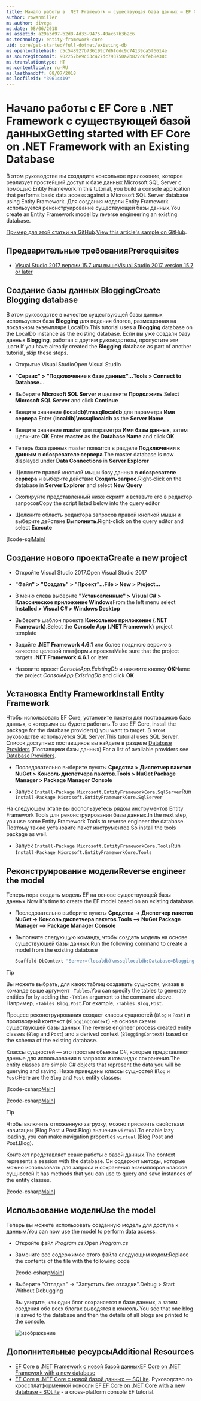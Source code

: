 ```yaml
---
title: Начало работы в .NET Framework — существующая база данных — EF Core
author: rowanmiller
ms.author: divega
ms.date: 08/06/2018
ms.assetid: a29a3d97-b2d8-4d33-9475-40ac67b3b2c6
ms.technology: entity-framework-core
uid: core/get-started/full-dotnet/existing-db
ms.openlocfilehash: d5c548927b736199c7d6fddc9c74139ca5f6614e
ms.sourcegitcommit: 902257be9c63c427dc793750a2b827d6feb8e38c
ms.translationtype: HT
ms.contentlocale: ru-RU
ms.lasthandoff: 08/07/2018
ms.locfileid: "39614419"
---
```

# <a name="getting-started-with-ef-core-on-net-framework-with-an-existing-database"></a><span data-ttu-id="7d6fc-102">Начало работы с EF Core в .NET Framework с существующей базой данных</span><span class="sxs-lookup"><span data-stu-id="7d6fc-102">Getting started with EF Core on .NET Framework with an Existing Database</span></span>

<span data-ttu-id="7d6fc-103">В этом руководстве вы создадите консольное приложение, которое реализует простейший доступ к базе данных Microsoft SQL Server с помощью Entity Framework.</span><span class="sxs-lookup"><span data-stu-id="7d6fc-103">In this tutorial, you build a console application that performs basic data access against a Microsoft SQL Server database using Entity Framework.</span></span> <span data-ttu-id="7d6fc-104">Для создания модели Entity Framework используется реконструирование существующей базы данных.</span><span class="sxs-lookup"><span data-stu-id="7d6fc-104">You create an Entity Framework model by reverse engineering an existing database.</span></span>

<span data-ttu-id="7d6fc-105">[Пример для этой статьи на GitHub](https://github.com/aspnet/EntityFramework.Docs/tree/master/samples/core/GetStarted/FullNet/ConsoleApp.ExistingDb).</span><span class="sxs-lookup"><span data-stu-id="7d6fc-105">[View this article's sample on GitHub](https://github.com/aspnet/EntityFramework.Docs/tree/master/samples/core/GetStarted/FullNet/ConsoleApp.ExistingDb).</span></span>

## <a name="prerequisites"></a><span data-ttu-id="7d6fc-106">Предварительные требования</span><span class="sxs-lookup"><span data-stu-id="7d6fc-106">Prerequisites</span></span>

* [<span data-ttu-id="7d6fc-107">Visual Studio 2017 версии 15.7 или выше</span><span class="sxs-lookup"><span data-stu-id="7d6fc-107">Visual Studio 2017 version 15.7 or later</span></span>](https://www.visualstudio.com/downloads/)

## <a name="create-blogging-database"></a><span data-ttu-id="7d6fc-108">Создание базы данных Blogging</span><span class="sxs-lookup"><span data-stu-id="7d6fc-108">Create Blogging database</span></span>

<span data-ttu-id="7d6fc-109">В этом руководстве в качестве существующей базы данных используется база **Blogging** для ведения блогов, размещенная на локальном экземпляре LocalDb.</span><span class="sxs-lookup"><span data-stu-id="7d6fc-109">This tutorial uses a **Blogging** database on the LocalDb instance as the existing database.</span></span> <span data-ttu-id="7d6fc-110">Если вы уже создали базу данных **Blogging**, работая с другим руководством, пропустите эти шаги.</span><span class="sxs-lookup"><span data-stu-id="7d6fc-110">If you have already created the **Blogging** database as part of another tutorial, skip these steps.</span></span>

* <span data-ttu-id="7d6fc-111">Открытие Visual Studio</span><span class="sxs-lookup"><span data-stu-id="7d6fc-111">Open Visual Studio</span></span>

* <span data-ttu-id="7d6fc-112">**"Сервис" > "Подключение к базе данных"…**</span><span class="sxs-lookup"><span data-stu-id="7d6fc-112">**Tools > Connect to Database...**</span></span>

* <span data-ttu-id="7d6fc-113">Выберите **Microsoft SQL Server** и щелкните **Продолжить**.</span><span class="sxs-lookup"><span data-stu-id="7d6fc-113">Select **Microsoft SQL Server** and click **Continue**</span></span>

* <span data-ttu-id="7d6fc-114">Введите значение **(localdb)\mssqllocaldb** для параметра **Имя сервера**.</span><span class="sxs-lookup"><span data-stu-id="7d6fc-114">Enter **(localdb)\mssqllocaldb** as the **Server Name**</span></span>

* <span data-ttu-id="7d6fc-115">Введите значение **master** для параметра **Имя базы данных**, затем щелкните **ОК**.</span><span class="sxs-lookup"><span data-stu-id="7d6fc-115">Enter **master** as the **Database Name** and click **OK**</span></span>

* <span data-ttu-id="7d6fc-116">Теперь база данных master появится в разделе **Подключения к данным** в **обозревателе сервера**.</span><span class="sxs-lookup"><span data-stu-id="7d6fc-116">The master database is now displayed under **Data Connections** in **Server Explorer**</span></span>

* <span data-ttu-id="7d6fc-117">Щелкните правой кнопкой мыши базу данных в **обозревателе сервера** и выберите действие **Создать запрос**.</span><span class="sxs-lookup"><span data-stu-id="7d6fc-117">Right-click on the database in **Server Explorer** and select **New Query**</span></span>

* <span data-ttu-id="7d6fc-118">Скопируйте представленный ниже скрипт и вставьте его в редактор запросов</span><span class="sxs-lookup"><span data-stu-id="7d6fc-118">Copy the script listed below into the query editor</span></span>

* <span data-ttu-id="7d6fc-119">Щелкните область редактора запросов правой кнопкой мыши и выберите действие **Выполнить**.</span><span class="sxs-lookup"><span data-stu-id="7d6fc-119">Right-click on the query editor and select **Execute**</span></span>

[!code-sql[Main](../_shared/create-blogging-database-script.sql)]

## <a name="create-a-new-project"></a><span data-ttu-id="7d6fc-120">Создание нового проекта</span><span class="sxs-lookup"><span data-stu-id="7d6fc-120">Create a new project</span></span>

* <span data-ttu-id="7d6fc-121">Откройте Visual Studio 2017.</span><span class="sxs-lookup"><span data-stu-id="7d6fc-121">Open Visual Studio 2017</span></span>

* <span data-ttu-id="7d6fc-122">**"Файл" > "Создать" > "Проект"…**</span><span class="sxs-lookup"><span data-stu-id="7d6fc-122">**File > New > Project...**</span></span>

* <span data-ttu-id="7d6fc-123">В меню слева выберите **"Установленные" > Visual C# > Классическое приложение Windows**</span><span class="sxs-lookup"><span data-stu-id="7d6fc-123">From the left menu select **Installed > Visual C# > Windows Desktop**</span></span>

* <span data-ttu-id="7d6fc-124">Выберите шаблон проекта **Консольное приложение (.NET Framework)**.</span><span class="sxs-lookup"><span data-stu-id="7d6fc-124">Select the **Console App (.NET Framework)** project template</span></span>

* <span data-ttu-id="7d6fc-125">Задайте **.NET Framework 4.6.1** или более позднюю версию в качестве целевой платформы проекта</span><span class="sxs-lookup"><span data-stu-id="7d6fc-125">Make sure that the project targets **.NET Framework 4.6.1** or later</span></span>

* <span data-ttu-id="7d6fc-126">Назовите проект *ConsoleApp.ExistingDb* и нажмите кнопку **ОК**</span><span class="sxs-lookup"><span data-stu-id="7d6fc-126">Name the project *ConsoleApp.ExistingDb* and click **OK**</span></span>

## <a name="install-entity-framework"></a><span data-ttu-id="7d6fc-127">Установка Entity Framework</span><span class="sxs-lookup"><span data-stu-id="7d6fc-127">Install Entity Framework</span></span>

<span data-ttu-id="7d6fc-128">Чтобы использовать EF Core, установите пакеты для поставщиков базы данных, с которыми вы будете работать.</span><span class="sxs-lookup"><span data-stu-id="7d6fc-128">To use EF Core, install the package for the database provider(s) you want to target.</span></span> <span data-ttu-id="7d6fc-129">В этом руководстве используется SQL Server.</span><span class="sxs-lookup"><span data-stu-id="7d6fc-129">This tutorial uses SQL Server.</span></span> <span data-ttu-id="7d6fc-130">Список доступных поставщиков вы найдете в разделе [Database Providers](../../providers/index.md) (Поставщики базы данных).</span><span class="sxs-lookup"><span data-stu-id="7d6fc-130">For a list of available providers see [Database Providers](../../providers/index.md).</span></span>

* <span data-ttu-id="7d6fc-131">Последовательно выберите пункты **Средства > Диспетчер пакетов NuGet > Консоль диспетчера пакетов**.</span><span class="sxs-lookup"><span data-stu-id="7d6fc-131">**Tools > NuGet Package Manager > Package Manager Console**</span></span>

* <span data-ttu-id="7d6fc-132">Запуск `Install-Package Microsoft.EntityFrameworkCore.SqlServer`</span><span class="sxs-lookup"><span data-stu-id="7d6fc-132">Run `Install-Package Microsoft.EntityFrameworkCore.SqlServer`</span></span>

<span data-ttu-id="7d6fc-133">На следующем этапе вы воспользуетесь рядом инструментов Entity Framework Tools для реконструирования базы данных.</span><span class="sxs-lookup"><span data-stu-id="7d6fc-133">In the next step, you use some Entity Framework Tools to reverse engineer the database.</span></span> <span data-ttu-id="7d6fc-134">Поэтому также установите пакет инструментов.</span><span class="sxs-lookup"><span data-stu-id="7d6fc-134">So install the tools package as well.</span></span>

* <span data-ttu-id="7d6fc-135">Запуск `Install-Package Microsoft.EntityFrameworkCore.Tools`</span><span class="sxs-lookup"><span data-stu-id="7d6fc-135">Run `Install-Package Microsoft.EntityFrameworkCore.Tools`</span></span>

## <a name="reverse-engineer-the-model"></a><span data-ttu-id="7d6fc-136">Реконструирование модели</span><span class="sxs-lookup"><span data-stu-id="7d6fc-136">Reverse engineer the model</span></span>

<span data-ttu-id="7d6fc-137">Теперь пора создать модель EF на основе существующей базы данных.</span><span class="sxs-lookup"><span data-stu-id="7d6fc-137">Now it's time to create the EF model based on an existing database.</span></span>

* <span data-ttu-id="7d6fc-138">Последовательно выберите пункты **Средства -> Диспетчер пакетов NuGet -> Консоль диспетчера пакетов**.</span><span class="sxs-lookup"><span data-stu-id="7d6fc-138">**Tools –> NuGet Package Manager –> Package Manager Console**</span></span>

* <span data-ttu-id="7d6fc-139">Выполните следующую команду, чтобы создать модель на основе существующей базы данных.</span><span class="sxs-lookup"><span data-stu-id="7d6fc-139">Run the following command to create a model from the existing database</span></span>

  ``` powershell
  Scaffold-DbContext "Server=(localdb)\mssqllocaldb;Database=Blogging;Trusted_Connection=True;" Microsoft.EntityFrameworkCore.SqlServer
  ```

> [!TIP]  
> <span data-ttu-id="7d6fc-140">Вы можете выбрать, для каких таблиц создавать сущности, указав в команде выше аргумент `-Tables`.</span><span class="sxs-lookup"><span data-stu-id="7d6fc-140">You can specify the tables to generate entities for by adding the `-Tables` argument to the command above.</span></span> <span data-ttu-id="7d6fc-141">Например, `-Tables Blog,Post`.</span><span class="sxs-lookup"><span data-stu-id="7d6fc-141">For example, `-Tables Blog,Post`.</span></span>

<span data-ttu-id="7d6fc-142">Процесс реконструирования создает классы сущностей (`Blog` и `Post`) и производный контекст (`BloggingContext`) на основе схемы существующей базы данных.</span><span class="sxs-lookup"><span data-stu-id="7d6fc-142">The reverse engineer process created entity classes (`Blog` and `Post`) and a derived context (`BloggingContext`) based on the schema of the existing database.</span></span>

<span data-ttu-id="7d6fc-143">Классы сущностей — это простые объекты C#, которые представляют данные для использования в запросах и командах сохранения.</span><span class="sxs-lookup"><span data-stu-id="7d6fc-143">The entity classes are simple C# objects that represent the data you will be querying and saving.</span></span> <span data-ttu-id="7d6fc-144">Ниже приведены классы сущностей `Blog` и `Post`:</span><span class="sxs-lookup"><span data-stu-id="7d6fc-144">Here are the `Blog` and `Post` entity classes:</span></span>

 [!code-csharp[Main](../../../../samples/core/GetStarted/FullNet/ConsoleApp.ExistingDb/Blog.cs)]

[!code-csharp[Main](../../../../samples/core/GetStarted/FullNet/ConsoleApp.ExistingDb/Post.cs)]

> [!TIP]  
> <span data-ttu-id="7d6fc-145">Чтобы включить отложенную загрузку, можно присвоить свойствам навигации (Blog.Post и Post.Blog) значение `virtual`.</span><span class="sxs-lookup"><span data-stu-id="7d6fc-145">To enable lazy loading, you can make navigation properties `virtual` (Blog.Post and Post.Blog).</span></span>

<span data-ttu-id="7d6fc-146">Контекст представляет сеанс работы с базой данных.</span><span class="sxs-lookup"><span data-stu-id="7d6fc-146">The context represents a session with the database.</span></span> <span data-ttu-id="7d6fc-147">Он содержит методы, которые можно использовать для запроса и сохранения экземпляров классов сущностей.</span><span class="sxs-lookup"><span data-stu-id="7d6fc-147">It has methods that you can use to query and save instances of the entity classes.</span></span>

[!code-csharp[Main](../../../../samples/core/GetStarted/FullNet/ConsoleApp.ExistingDb/BloggingContext.cs)]

## <a name="use-the-model"></a><span data-ttu-id="7d6fc-148">Использование модели</span><span class="sxs-lookup"><span data-stu-id="7d6fc-148">Use the model</span></span>

<span data-ttu-id="7d6fc-149">Теперь вы можете использовать созданную модель для доступа к данным.</span><span class="sxs-lookup"><span data-stu-id="7d6fc-149">You can now use the model to perform data access.</span></span>

* <span data-ttu-id="7d6fc-150">Откройте файл *Program.cs*.</span><span class="sxs-lookup"><span data-stu-id="7d6fc-150">Open *Program.cs*</span></span>

* <span data-ttu-id="7d6fc-151">Замените все содержимое этого файла следующим кодом:</span><span class="sxs-lookup"><span data-stu-id="7d6fc-151">Replace the contents of the file with the following code</span></span>

  [!code-csharp[Main](../../../../samples/core/GetStarted/FullNet/ConsoleApp.ExistingDb/Program.cs)] 

* <span data-ttu-id="7d6fc-152">Выберите "Отладка" -> "Запустить без отладки".</span><span class="sxs-lookup"><span data-stu-id="7d6fc-152">Debug > Start Without Debugging</span></span>

  <span data-ttu-id="7d6fc-153">Вы увидите, как один блог сохраняется в базе данных, а затем сведения обо всех блогах выводятся в консоль.</span><span class="sxs-lookup"><span data-stu-id="7d6fc-153">You see that one blog is saved to the database and then the details of all blogs are printed to the console.</span></span>

  ![изображение](_static/output-existing-db.png)

## <a name="additional-resources"></a><span data-ttu-id="7d6fc-155">Дополнительные ресурсы</span><span class="sxs-lookup"><span data-stu-id="7d6fc-155">Additional Resources</span></span>

* [<span data-ttu-id="7d6fc-156">EF Core в .NET Framework с новой базой данных</span><span class="sxs-lookup"><span data-stu-id="7d6fc-156">EF Core on .NET Framework with a new database</span></span>](xref:core/get-started/full-dotnet/new-db)
* <span data-ttu-id="7d6fc-157">[EF Core в .NET Core с новой базой данных — SQLite](xref:core/get-started/netcore/new-db-sqlite). Руководство по кроссплатформенной консоли EF.</span><span class="sxs-lookup"><span data-stu-id="7d6fc-157">[EF Core on .NET Core with a new database - SQLite](xref:core/get-started/netcore/new-db-sqlite) -  a cross-platform console EF tutorial.</span></span>

